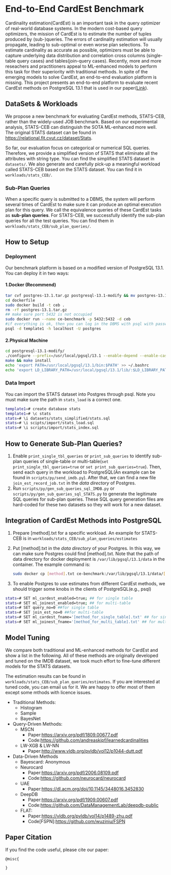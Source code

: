 # End-to-End CardEst  Benchmark

Cardinality estimation(CardEst) is an important task in the query optimizer of real-world database systems. In the modern cost-based query optimizers, the mission of CardEst is to estimate the number of tuples produced by  (sub-)queries. The errors of cardinality estimation will usually propagate, leading to sub-optimal or even worse plan selections. To estimate cardinality as accurate as possible, optimizers must be able to capture underlying data distribution and correlation cross columns (single-table query cases) and tables(join-query cases). Recently, more and more reseachers and practitioners appeal to ML-enhanced models to perform this task for their superiority with traditional methods. In spite of the emerging models to solve CardEst, an end-to-end evaluation platform is missing. This project presents an end-to-end platform to evaluate recent CardEst methods on PostgreSQL 13.1 that is used in our paper([Link](https://github.com/Nathaniel-Han/End-to-End-CardEst-Benchmark/tree/master/paper)).

## DataSets & Workloads

We propose a new benchmark for evaluating CardEst methods, STATS-CEB, rather than the widely-used JOB benchmark. Based on our experimental analysis, STATS-CEB can distinguish the SOTA ML-enhanced more well. The original STATS dataset can be found in https://relational.fit.cvut.cz/dataset/Stats.

 So far, our evaluation focus on categorical or numerical SQL queries. Therefore, we provide a simplified version of STATS that eliminate all the attributes with string type. You can find the simplified STATS dataset in `datasets/`. We also  generate and carefully pick-up a meaningful workload called STATS-CEB based on the STATS dataset. You can find it in `workloads/stats_CEB/`.

### Sub-Plan Queries

When a specific query is submitted to a DBMS,  the system will perform several times of CardEst to make sure it can produce an optimal execution plan for this query. We call the equivalence queries of these CardEst tasks as **sub-plan queries**. For STATS-CEB, we successfully identify the sub-plan queries for all the test queries. You can find them in `workloads/stats_CEB/sub_plan_queries/`.

## How to Setup

### Deployment

Our benchmark platform is based on a modified version of PostgreSQL 13.1. You can deploy it in two ways:

#### 1.Docker (Recommend)

```bash
tar cvf postgres-13.1.tar.gz postgresql-13.1-modify && mv postgres-13.1.tar.gz dockerfile/
cd dockerfile
sudo docker build -t ceb .
rm -rf postgres-13.1.tar.gz
## make sure port 5432 is not occupied
sudo docker run --name ce-benchmark -p 5432:5432 -d ceb
#if everything is ok, then you can log in the DBMS with psql with password as "postgres"
psql -d template1 -h localhost -U postgres
```

#### 2.Physical Machine

```bash
cd postgresql-13.1-modify/
./configure --prefix=/usr/local/pgsql/13.1 --enable-depend --enable-cassert --enable-debug CFLAGS="-ggdb -O0"
make && make install
echo 'export PATH=/usr/local/pgsql/13.1/bin:$PATH' >> ~/.bashrc
echo 'export LD_LIBRARY_PATH=/usr/local/pgsql/13.1/lib/:$LD_LIBRARY_PATH' >> ~/.bashrc
```

### Data Import

You can import the STATS dataset into Postgres through psql. Note you must make sure the path in `stats_load` is a correct one.

```bash
template1=# create database stats
template1=# \c stats
stats=# \i datasets/stats_simplified/stats.sql
stats=# \i scipts/import/stats_load.sql
stats=# \i scripts/import/stats_index.sql
```


## How to Generate Sub-Plan Queries?

1. Enable `print_single_tbl_queries` or `print_sub_queries` to identify sub-plan queries of single-table or multi-table(`set print_single_tbl_queries=true` or `set print_sub_queries=true`). Then, send each query in the workload to PostgreSQL(An example can be found in  `scripts/py/send_imdb.py`). After that, we can find a new file `join_est_record_job.txt` in the *data directory* of Postgres.
2. Run `scripts/py/gen_sub_queries_sql_IMDB.py` or `scripts/py/gen_sub_queries_sql_STATS.py` to generate the legitimate SQL queries for sub-plan queries. These SQL query generation files are hard-coded for these two datasets so they will work for a new dataset.


##  Integration of CardEst Methods into PostgreSQL

1. Prepare [method].txt for a specific workload. An example for STATS-CEB is in `workloads/stats_CEB/sub_plan_queries/estimates`

2. Put [method].txt in the *data directory* of your Postgres. In this way, we can make sure Postgres could find [method].txt. Note that the path of data directory for docker deployment is `/var/lib/pgsql/13.1/data` in the container. The example command is:

   ```bash
   sudo docker cp [method].txt ce-benchmark:/var/lib/pgsql/13.1/data/[method].txt
   ```

3. To enable Postgres to use estimates from different CardEst methods, we should trigger some knobs in the clients of PostgreSQL(e.g., psql)

```bash
stats=# SET ml_cardest_enabled=true; ## for single table
stats=# SET ml_joinest_enabled=true; ## for multi-table
stats=# SET query_no=0 ##for single table
stats=# SET join_est_no=0 ##for multi-table
stats=# SET ml_cardest_fname='[method_for_single_table].txt' ## for single table
stats=# SET ml_joinest_fname='[method_for_multi_table].txt' ## for multi-table
```

## Model Tuning

We compare both traditional and ML-enhanced methods for CardEst and show a list in the following. All of these methods are originally developed and tuned on the IMDB dataset, we took much effort to fine-tune different models for the STATS datasets. 

The estimation results can be found in `workloads/stats_CEB/sub_plan_queries/estimates`. If you are interested at tuned code, you can email us for it. We are happy to offer most of them except some mthods with licence issues.

- Traditional Methods:
  - Histogram
  - Sample
  - BayesNet
- Query-Driven Methods:
  - MSCN
    - Paper:https://arxiv.org/pdf/1809.00677.pdf
    - Code:https://github.com/andreaskipf/learnedcardinalities
  - LW-XGB & LW-NN
    - Paper:http://www.vldb.org/pvldb/vol12/p1044-dutt.pdf
- Data-Driven Methods
  - Bayescard:
    Anonymous
  - Neurocard
    - Paper:https://arxiv.org/pdf/2006.08109.pdf
    - Code:https://github.com/neurocard/neurocard
  - UAE
    - Paper:https://dl.acm.org/doi/10.1145/3448016.3452830
  - DeepDB
    - Paper:https://arxiv.org/pdf/1909.00607.pdf
    - Code:https://github.com/DataManagementLab/deepdb-public
  - FLAT:
    - Paper:https://vldb.org/pvldb/vol14/p1489-zhu.pdf
    - Code[FSPN]:https://github.com/wuziniu/FSPN



## Paper Citation

If you find the code useful, please cite our paper:

```
@misc{

}
```


